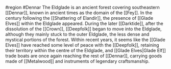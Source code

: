 #region #Dennar
The Eldglade is an ancient forest covering southeastern [[Dennar]], known in ancient times as the domain of the [[Fey]]. In the century following the [[Shattering of Elandir]], the presence of [[Glade Elves]] within the Eldglade appeared. During the later [[Darktide]], after the dissolution of the [[Crown]], [[Deepfolk]] began to move into the Eldglade, although they mainly stuck to the outer Eldglade, the less dense and mystical portions of the forest. Within recent years, it seems like the [[Glade Elves]] have reached some level of peace with the [[Deepfolk]], retaining their territory within the centre of the Eldglade, and [[Glade Elves|Glade Elf]] trade boats are once again reaching the rest of [[Dennar]], carrying goods made of [[Metalwood]] and instruments of legendary craftsmanship.